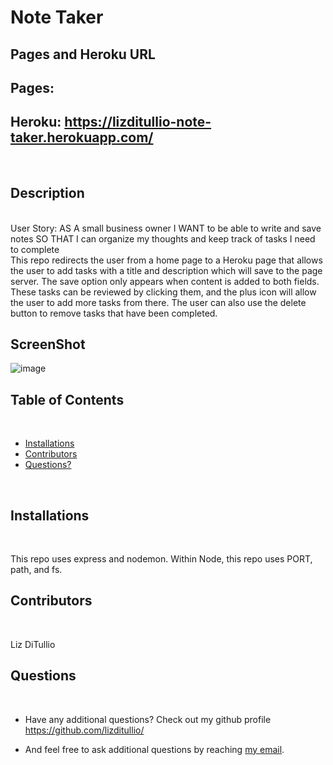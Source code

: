 # Note Taker

## Pages and Heroku URL
## Pages: 
## Heroku: https://lizditullio-note-taker.herokuapp.com/
<br />

## Description 
<br />
User Story: AS A small business owner
I WANT to be able to write and save notes
SO THAT I can organize my thoughts and keep track of tasks I need to complete
<br />
This repo redirects the user from a home page to a Heroku page that allows the user to add tasks with a title and description which will save to the page server. The save option only appears when content is added to both fields. These tasks can be reviewed by clicking them, and the plus icon will allow the user to add more tasks from there. The user can also use the delete button to remove tasks that have been completed.
<br />

## ScreenShot 
![image](https://user-images.githubusercontent.com/100237983/169667442-f4e9e24b-faee-4a29-b973-7e35ac15e569.png)

##  Table of Contents 
<br />

* [Installations](#-installations-)
* [Contributors](#-contributors)
* [Questions?](#-questions-)
<br />

## Installations 
<br />

This repo uses express and nodemon. Within Node, this repo uses PORT, path, and fs.
<br />


## Contributors 
<br />

Liz DiTullio
<br />

## Questions 
<br />

* Have any additional questions? Check out my github profile https://github.com/lizditullio/

* And feel free to ask additional questions by reaching [my email](mailto:lizdit72296@gmail.com).
<br />
